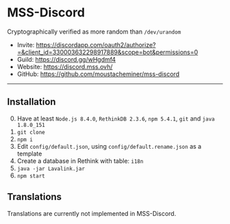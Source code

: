 # MSS-Discord
Cryptographically verified as more random than `/dev/urandom`

- Invite: https://discordapp.com/oauth2/authorize?=&client_id=330003632298917889&scope=bot&permissions=0
- Guild: https://discord.gg/wHgdmf4
- Website: https://discord.mss.ovh/
- GitHub: https://github.com/moustacheminer/mss-discord

---

## Installation

0. Have at least `Node.js 8.4.0`, `RethinkDB 2.3.6`, `npm 5.4.1`, `git` and `java 1.8.0_151`
0. `git clone`
0. `npm i`
0. Edit `config/default.json`, using `config/default.rename.json` as a template
0. Create a database in Rethink with table: `i18n`
0. `java -jar Lavalink.jar`
0. `npm start`

## Translations

Translations are currently not implemented in MSS-Discord.
